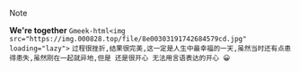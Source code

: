 > [!NOTE]
>**We're together**
`Gmeek-html<img src="https://img.000828.top/file/8e00303191742684579cd.jpg" loading="lazy">`
`过程很挫折,结果很完美,这一定是人生中最幸福的一天,虽然当时还有点患得患失,虽然刚在一起就异地,但是 还是很开心 无法用言语表达的开心 😀`
<!-- ##{"timestamp":1672675200}## -->